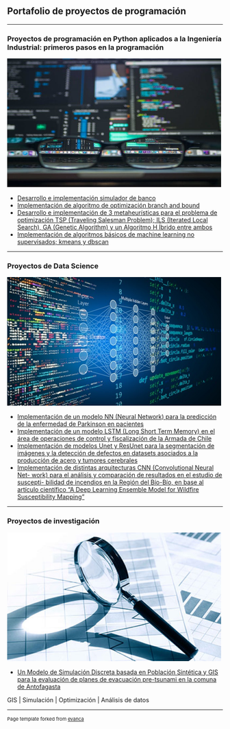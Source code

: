 ## Portafolio de proyectos de programación

---

### Proyectos de programación en Python aplicados a la Ingeniería Industrial: primeros pasos en la programación
[<img src="images/image1.jpeg?raw=true" width="500" height="300"/>](https://github.com/Pjerez98/Proyectos/tree/master/Programaci%C3%B3n%20Aplicada%20a%20la%20Ingenier%C3%ADa%20Industrial)

- [Desarrollo e implementación simulador de banco](https://github.com/Pjerez98/Proyectos/tree/master/Programaci%C3%B3n%20Aplicada%20a%20la%20Ingenier%C3%ADa%20Industrial/Simulador%20banco)
- [Implementación de algoritmo de optimización branch and bound](https://github.com/Pjerez98/Proyectos/tree/master/Programaci%C3%B3n%20Aplicada%20a%20la%20Ingenier%C3%ADa%20Industrial/Branch%20and%20Bound)
- [Desarrollo e implementación de 3 metaheurísticas para el problema de optimización TSP (Traveling Salesman Problem); ILS (Iterated Local
Search), GA (Genetic Algorithm) y un Algoritmo H Íbrido entre ambos](https://github.com/Pjerez98/Proyectos/tree/master/Programaci%C3%B3n%20Aplicada%20a%20la%20Ingenier%C3%ADa%20Industrial/Metaheurísticas)
- [Implementación de algoritmos básicos de machine learning no supervisados; kmeans y dbscan](https://github.com/Pjerez98/Proyectos/tree/master/Programaci%C3%B3n%20Aplicada%20a%20la%20Ingenier%C3%ADa%20Industrial/Kmeans%20y%20Dbscan)
<!---img src="images/dummy_thumbnail.jpg?raw=true"/>--->

---
### Proyectos de Data Science
[<img src="images/ds2.jpg?raw=true" width="500" height="300" />](https://github.com/Pjerez98/Proyectos/tree/master/Programaci%C3%B3n%20Aplicada%20a%20la%20Ingenier%C3%ADa%20Industrial)

- [Implementación de un modelo NN (Neural Network) para la predicción de la
enfermedad de Parkinson en pacientes](/pdf/t1.pdf)
- [Implementación de un modelo LSTM (Long Short Term Memory) en el área de
operaciones de control y fiscalización de la Armada de Chile](/pdf/t2.pdf)
- [Implementación de modelos Unet y ResUnet para la segmentación de imágenes
y la detección de defectos en datasets asociados a la producción de acero y
tumores cerebrales](/pdf/proyecto.pdf)
- [Implementación de distintas arquitecturas CNN (Convolutional Neural Net-
work) para el análisis y comparación de resultados en el estudio de suscepti-
bilidad de incendios en la Región del Bío-Bío, en base al artículo científico “A
Deep Learning Ensemble Model for Wildfire Susceptibility Mapping”](/pdf/c1.pdf)

---
### Proyectos de investigación
[<img src="images/inv.jpg?raw=true" width="500" height="300" />](https://github.com/Pjerez98/Proyectos/tree/master/Simulación%20Tsunami)
- [Un Modelo de Simulación Discreta basada en Población Sintética y GIS para la
evaluación de planes de evacuación pre-tsunami en la comuna de Antofagasta](/pdf/Presentacion%20MT%20Pablo%20Jerez.pdf)

GIS | Simulación | Optimización | Análisis de datos 
<!---<img src="images/Simulation_2.gif?raw=true" width="500" height="300" />--->

---
<p style="font-size:11px">Page template forked from <a href="https://github.com/evanca/quick-portfolio">evanca</a></p>
<!-- Remove above link if you don't want to attibute -->
